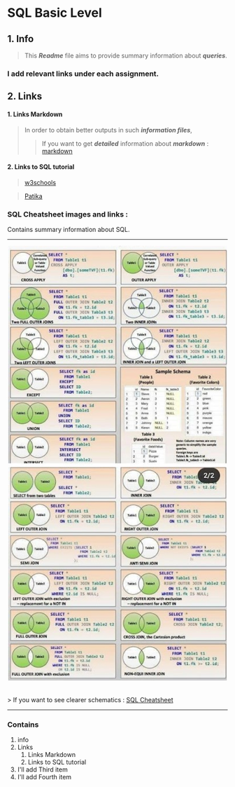 # SQL Basic Level
## 1. Info
>This ***Readme*** file aims to provide summary information about ***queries***.
### I add relevant links under each assignment.

## 2. Links
#### 1. Links Markdown
>In order to obtain better outputs in such ***information files***,
>>If you want to get ***detailed*** information about ***markdown*** : [markdown](https://www.markdownguide.org/cheat-sheet/) 
#### 2. Links to SQL tutorial

> [w3schools](https://www.w3schools.com/sql/)

> [Patika](https://app.patika.dev/courses/sql)

### SQL Cheatsheet images and links :

Contains summary information about SQL. 
<hr>
<p align="center">
  <img src="Screenshot_1.jpg" width="500" title="hover text">
  <img src="Screenshot_2.jpg" width="500" alt="accessibility text">
</p>
<br>
>  If you want to see clearer schematics :
  <a href="https://learnsql.com/blog/sql-basics-cheat-sheet/" target="_blank">SQL Cheatsheet</a>
<hr>

### Contains
1. info
2. Links
   1. Links Markdown
   2. Links to SQL tutorial  
4. I'll add Third item 
5. I'll add Fourth item 


